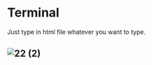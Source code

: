 # Terminal
Just type in html file whatever you want to type.

## ![22 (2)](https://user-images.githubusercontent.com/26357600/117410305-e1b52180-af2f-11eb-896a-f1e22ad8968d.gif)

